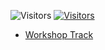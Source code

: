 ![Visitors](https://api.visitorbadge.io/api/visitors?path=https%3A%2F%2Fkubedaily.com%2Fdockerworkshop%2F&labelColor=%23f47373&countColor=%2337d67a&style=flat-square&labelStyle=upper)
[![Visitors](https://api.visitorbadge.io/api/visitors?path=https%3A%2F%2Fgithub.com%2Fsangam14%2Fdockerworkshop&label=gitcounter&countColor=%23263759&style=flat)](https://visitorbadge.io/status?path=https%3A%2F%2Fgithub.com%2Fsangam14%2Fdockerworkshop)

- [Workshop Track ](https://kubedaily.com/dockerworkshop/)
